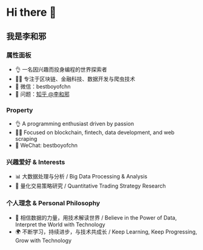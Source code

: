# Hi there 👋

## 我是李和邪

### 属性面板
- 👌 一名因兴趣而投身编程的世界探索者
- 👨‍💻 专注于区块链、金融科技、数据开发与爬虫技术
- 💬 微信：bestboyofchn
- 🤔 问题：<a href="https://www.zhihu.com/people/silver-bell- " target="_blank">知乎 @李和邪</a>

### Property
- 👌 A programming enthusiast driven by passion
- 👨‍💻 Focused on blockchain, fintech, data development, and web scraping
- 💬 WeChat: bestboyofchn

### 兴趣爱好 & Interests
- 📊 大数据处理与分析 / Big Data Processing & Analysis
- 🤖 量化交易策略研究 / Quantitative Trading Strategy Research

### 个人理念 & Personal Philosophy
- 🌱 相信数据的力量，用技术解读世界 / Believe in the Power of Data, Interpret the World with Technology
- 🌍 不断学习，持续进步，与技术共成长 / Keep Learning, Keep Progressing, Grow with Technology
